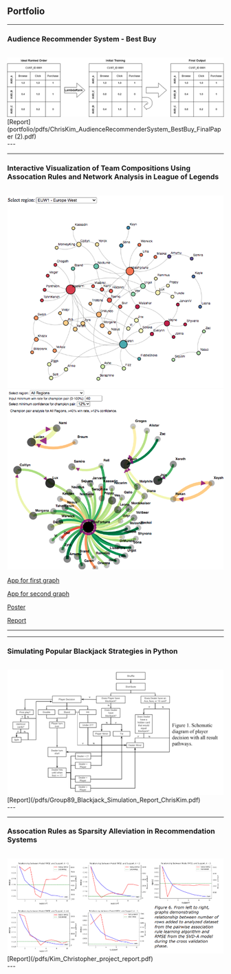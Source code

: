 ## Portfolio

---
### Audience Recommender System - Best Buy
<br>
<img src = "images/penalize_1.png?raw=true"><br>
[Report](portfolio/pdfs/ChrisKim_AudienceRecommenderSystem_BestBuy_FinalPaper (2).pdf)<br>
---

---

### Interactive Visualization of Team Compositions Using Assocation Rules and Network Analysis in League of Legends
<br>
<img src="images/euw_graph2.png?raw=true"/><br>
<img src="images/conf_graph1.png?raw=true"/><br>

[App for first graph](https://cdaekim.github.io/graph1)<br>

[App for second graph](https://cdaekim.github.io/graph2)<br>

[Poster](/pdfs/team139poster.pdf)<br>

[Report](/pdfs/team139report.pdf)<br>

---





---
### Simulating Popular Blackjack Strategies in Python
<br>
<img src = "images/blackjack.PNG?raw=true"><br>
[Report](/pdfs/Group89_Blackjack_Simulation_Report_ChrisKim.pdf)<br>
---

---
### Assocation Rules as Sparsity Alleviation in Recommendation Systems
<br>
<img src = "images/asc_rules_img.PNG?raw=true"><br>
[Report](/pdfs/Kim_Christopher_project_report.pdf)<br>
---
